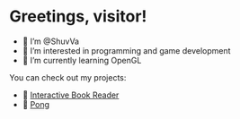 # Greetings, visitor!

- 👋 I’m @ShuvVa
- 👀 I’m interested in programming and game development
- 🌱 I’m currently learning OpenGL

You can check out my projects:
- 📖 [Interactive Book Reader](https://github.com/ShuvVa/Interactive-Book-Reader "Interactive Book Reader")
- 🏓 [Pong](https://github.com/ShuvVa/Pong-GLFW "Pong")
